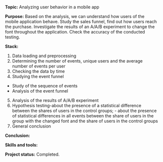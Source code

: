 __Topic:__ Analyzing user behavior in a mobile app

__Purpose:__ 
Based on the analysis, we can understand how users of the mobile application behave.
Study the sales funnel, find out how users reach the purchase.
Investigate the results of an A/A/B experiment to change the font throughout the application. Check the accuracy of the conducted testing.

__Stack:__
1. Data loading and preprocessing
2. Determining the number of events, unique users and the average number of events per user
3. Checking the data by time
4. Studying the event funnel
- Study of the sequence of events
- Analysis of the event funnel
5. Analysis of the results of A/A/B experiment 
6. Hypothesis testing-about the presence of a statistical difference between the shares of users in the control groups; - about the presence of statistical differences in all events between the share of users in the group with the changed font and the share of users in the control groups
7. General conclusion

__Conclusion:__ 

__Skills and tools:__ 

__Project status:__ Completed.

